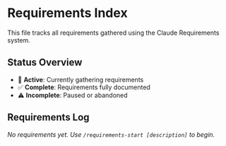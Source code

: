 # Requirements Index

This file tracks all requirements gathered using the Claude Requirements system.

## Status Overview

- 🔴 **Active**: Currently gathering requirements
- ✅ **Complete**: Requirements fully documented
- ⚠️ **Incomplete**: Paused or abandoned

## Requirements Log

_No requirements yet. Use `/requirements-start [description]` to begin._

<!-- Format for entries:
### YYYY-MM-DD-HHMM-[name]
- **Status**: active|complete|incomplete
- **Started**: ISO timestamp
- **Completed**: ISO timestamp (if applicable)
- **Questions**: X answered out of Y total
- **Summary**: Brief description
- **Linked Sessions**: session-ids
- **Implementation**: PR numbers, commits
-->